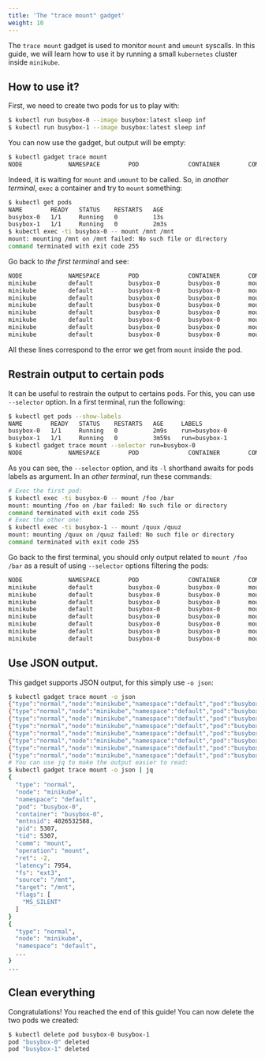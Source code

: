 ```yaml
---
title: 'The "trace mount" gadget'
weight: 10
---
```


The `trace mount` gadget is used to monitor `mount` and `umount` syscalls.
In this guide, we will learn how to use it by running a small `kubernetes` cluster inside `minikube`.

## How to use it?

First, we need to create two pods for us to play with:

```bash
$ kubectl run busybox-0 --image busybox:latest sleep inf
$ kubectl run busybox-1 --image busybox:latest sleep inf
```

You can now use the gadget, but output will be empty:

```bash
$ kubectl gadget trace mount
NODE             NAMESPACE        POD              CONTAINER        COMM             PID     TID     MNT_NS      CALL
```

Indeed, it is waiting for `mount` and `umount` to be called.
So, in *another terminal*, `exec` a container and try to `mount` something:

```bash
$ kubectl get pods
NAME        READY   STATUS    RESTARTS   AGE
busybox-0   1/1     Running   0          13s
busybox-1   1/1     Running   0          2m3s
$ kubectl exec -ti busybox-0 -- mount /mnt /mnt
mount: mounting /mnt on /mnt failed: No such file or directory
command terminated with exit code 255
```

Go back to *the first terminal* and see:

```bash
NODE             NAMESPACE        POD              CONTAINER        COMM             PID     TID     MNT_NS      CALL
minikube         default          busybox-0        busybox-0        mount            12841   12841   4026532682  mount("/mnt", "/mnt", "ext3", MS_SILENT, "") = -2
minikube         default          busybox-0        busybox-0        mount            12841   12841   4026532682  mount("/mnt", "/mnt", "ext2", MS_SILENT, "") = -2
minikube         default          busybox-0        busybox-0        mount            12841   12841   4026532682  mount("/mnt", "/mnt", "ext4", MS_SILENT, "") = -2
minikube         default          busybox-0        busybox-0        mount            12841   12841   4026532682  mount("/mnt", "/mnt", "vfat", MS_SILENT, "") = -2
minikube         default          busybox-0        busybox-0        mount            12841   12841   4026532682  mount("/mnt", "/mnt", "msdos", MS_SILENT, "") = -2
minikube         default          busybox-0        busybox-0        mount            12841   12841   4026532682  mount("/mnt", "/mnt", "iso9660", MS_SILENT, "") = -2
minikube         default          busybox-0        busybox-0        mount            12841   12841   4026532682  mount("/mnt", "/mnt", "fuseblk", MS_SILENT, "") = -2
minikube         default          busybox-0        busybox-0        mount            12841   12841   4026532682  mount("/mnt", "/mnt", "xfs", MS_SILENT, "") = -2
```

All these lines correspond to the error we get from `mount` inside the pod.

## Restrain output to certain pods

It can be useful to restrain the output to certains pods.
For this, you can use `--selector` option.
In a first terminal, run the following:

```bash
$ kubectl get pods --show-labels
NAME        READY   STATUS    RESTARTS   AGE     LABELS
busybox-0   1/1     Running   0          2m9s    run=busybox-0
busybox-1   1/1     Running   0          3m59s   run=busybox-1
$ kubectl gadget trace mount --selector run=busybox-0
NODE             NAMESPACE        POD              CONTAINER        COMM             PID     TID     MNT_NS      CALL
```

As you can see, the `--selector` option, and its `-l` shorthand awaits for pods labels as argument.
In an *other terminal*, run these commands:

```bash
# Exec the first pod:
$ kubectl exec -ti busybox-0 -- mount /foo /bar
mount: mounting /foo on /bar failed: No such file or directory
command terminated with exit code 255
# Exec the other one:
$ kubectl exec -ti busybox-1 -- mount /quux /quuz
mount: mounting /quux on /quuz failed: No such file or directory
command terminated with exit code 255
```

Go back to the first terminal, you should only output related to `mount /foo /bar` as a result of using `--selector` options filtering the pods:

```bash
NODE             NAMESPACE        POD              CONTAINER        COMM             PID     TID     MNT_NS      CALL
minikube         default          busybox-0        busybox-0        mount            14469   14469   4026532682  mount("/foo", "/bar", "ext3", MS_SILENT, "") = -2
minikube         default          busybox-0        busybox-0        mount            14469   14469   4026532682  mount("/foo", "/bar", "ext2", MS_SILENT, "") = -2
minikube         default          busybox-0        busybox-0        mount            14469   14469   4026532682  mount("/foo", "/bar", "ext4", MS_SILENT, "") = -2
minikube         default          busybox-0        busybox-0        mount            14469   14469   4026532682  mount("/foo", "/bar", "vfat", MS_SILENT, "") = -2
minikube         default          busybox-0        busybox-0        mount            14469   14469   4026532682  mount("/foo", "/bar", "msdos", MS_SILENT, "") = -2
minikube         default          busybox-0        busybox-0        mount            14469   14469   4026532682  mount("/foo", "/bar", "iso9660", MS_SILENT, "") = -2
minikube         default          busybox-0        busybox-0        mount            14469   14469   4026532682  mount("/foo", "/bar", "fuseblk", MS_SILENT, "") = -2
minikube         default          busybox-0        busybox-0        mount            14469   14469   4026532682  mount("/foo", "/bar", "xfs", MS_SILENT, "") = -2
```

## Use JSON output.

This gadget supports JSON output, for this simply use `-o json`:

```bash
$ kubectl gadget trace mount -o json
{"type":"normal","node":"minikube","namespace":"default","pod":"busybox-0","container":"busybox-0","mntnsid":4026532588,"pid":5307,"tid":5307,"comm":"mount","operation":"mount","ret":-2,"latency":7954,"fs":"ext3","source":"/mnt","target":"/mnt","flags":["MS_SILENT"]}
{"type":"normal","node":"minikube","namespace":"default","pod":"busybox-0","container":"busybox-0","mntnsid":4026532588,"pid":5307,"tid":5307,"comm":"mount","operation":"mount","ret":-2,"latency":4051,"fs":"ext2","source":"/mnt","target":"/mnt","flags":["MS_SILENT"]}
{"type":"normal","node":"minikube","namespace":"default","pod":"busybox-0","container":"busybox-0","mntnsid":4026532588,"pid":5307,"tid":5307,"comm":"mount","operation":"mount","ret":-2,"latency":3702,"fs":"ext4","source":"/mnt","target":"/mnt","flags":["MS_SILENT"]}
{"type":"normal","node":"minikube","namespace":"default","pod":"busybox-0","container":"busybox-0","mntnsid":4026532588,"pid":5307,"tid":5307,"comm":"mount","operation":"mount","ret":-2,"latency":11737,"fs":"vfat","source":"/mnt","target":"/mnt","flags":["MS_SILENT"]}
{"type":"normal","node":"minikube","namespace":"default","pod":"busybox-0","container":"busybox-0","mntnsid":4026532588,"pid":5307,"tid":5307,"comm":"mount","operation":"mount","ret":-2,"latency":4145,"fs":"msdos","source":"/mnt","target":"/mnt","flags":["MS_SILENT"]}
{"type":"normal","node":"minikube","namespace":"default","pod":"busybox-0","container":"busybox-0","mntnsid":4026532588,"pid":5307,"tid":5307,"comm":"mount","operation":"mount","ret":-2,"latency":10073,"fs":"iso9660","source":"/mnt","target":"/mnt","flags":["MS_SILENT"]}
{"type":"normal","node":"minikube","namespace":"default","pod":"busybox-0","container":"busybox-0","mntnsid":4026532588,"pid":5307,"tid":5307,"comm":"mount","operation":"mount","ret":-2,"latency":4232,"fs":"fuseblk","source":"/mnt","target":"/mnt","flags":["MS_SILENT"]}
{"type":"normal","node":"minikube","namespace":"default","pod":"busybox-0","container":"busybox-0","mntnsid":4026532588,"pid":5307,"tid":5307,"comm":"mount","operation":"mount","ret":-2,"latency":3586,"fs":"xfs","source":"/mnt","target":"/mnt","flags":["MS_SILENT"]}
# You can use jq to make the output easier to read:
$ kubectl gadget trace mount -o json | jq
{
  "type": "normal",
  "node": "minikube",
  "namespace": "default",
  "pod": "busybox-0",
  "container": "busybox-0",
  "mntnsid": 4026532588,
  "pid": 5307,
  "tid": 5307,
  "comm": "mount",
  "operation": "mount",
  "ret": -2,
  "latency": 7954,
  "fs": "ext3",
  "source": "/mnt",
  "target": "/mnt",
  "flags": [
    "MS_SILENT"
  ]
}
{
  "type": "normal",
  "node": "minikube",
  "namespace": "default",
  ...
}
...
```

## Clean everything

Congratulations! You reached the end of this guide!
You can now delete the two pods we created:

```bash
$ kubectl delete pod busybox-0 busybox-1
pod "busybox-0" deleted
pod "busybox-1" deleted
```

